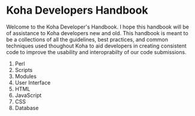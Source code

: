 Koha Developers Handbook
========================

Welcome to the Koha Developer's Handbook. I hope this handbook will be of assistance to Koha developers new and old. This handbook is meant to be a collections of all the guidelines, best practices, and common techniques used thoughout Koha to aid developers in creating consistent code to improve the usability and interoprabilty of our code submissions.

1. Perl
  1. Scripts
  2. Modules
2. User Interface
  1. HTML
  2. JavaScript
  3. CSS
3. Database
